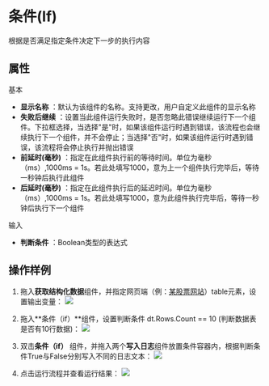 # 条件(If)

根据是否满足指定条件决定下一步的执行内容

## 属性
基本
- **显示名称** ：默认为该组件的名称。支持更改，用户自定义此组件的显示名称
- **失败后继续** ：设置当此组件运行失败时，是否忽略此错误继续运行下一个组件。下拉框选择，当选择"是"时，如果该组件运行时遇到错误，该流程也会继续执行下一个组件，并不会停止；当选择"否"时，如果该组件运行时遇到错误，该流程将会停止执行并抛出错误
- **前延时(毫秒)** ：指定在此组件执行前的等待时间。单位为毫秒（ms）,1000ms = 1s。若此处填写1000，意为上一个组件执行完毕后，等待一秒钟后执行此组件
- **后延时(毫秒)** ：指定在此组件执行后的延迟时间。单位为毫秒（ms）,1000ms = 1s。若此处填写1000，意为此组件执行完毕后，等待一秒钟后执行下一个组件

输入

- **判断条件** ：Boolean类型的表达式

## 操作样例

1. 拖入**获取结构化数据**组件，并指定网页端（例：[某股票网站](http://stockpage.10jqka.com.cn/1A0001/#refCountId=stockpage_5c3e9aef_93)）table元素，设置输出变量：
![](https://docimages.blob.core.chinacloudapi.cn/images/Activities/if-1.png)

2. 拖入**条件（if）**组件，设置判断条件 dt.Rows.Count == 10 (判断数据表是否有10行数据)：
![](https://docimages.blob.core.chinacloudapi.cn/images/Activities/if-2.png)

3. 双击**条件（if）** 组件，并拖入两个**写入日志**组件放置条件容器内，根据判断条件True与False分别写入不同的日志文本：
![](https://docimages.blob.core.chinacloudapi.cn/images/Activities/if-3.png)

4. 点击运行流程并查看运行结果：
![](https://docimages.blob.core.chinacloudapi.cn/images/Activities/if-4.png)
